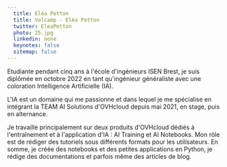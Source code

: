```yaml
---
  title: Eléa Petton
  title: Volcamp - Eléa Petton
  twitter: EleaPetton
  photo: 25.jpg
  linkedin: none
  keynotes: false
  sitemap: false
---
```

Etudiante pendant cinq ans à l'école d'ingénieurs ISEN Brest, je suis diplômée en octobre 2022 en tant qu'ingénieur généraliste avec une coloration Intelligence Artificielle (IA).

L'IA est un domaine qui me passionne et dans lequel je me spécialise en intégrant la TEAM AI Solutions d'OVHcloud depuis mai 2021, en stage, puis en alternance.

Je travaille principalement sur deux produits d'OVHcloud dédiés à l'entraînement et à l'application d'IA : AI Training et AI Notebooks. Mon rôle est de rédiger des tutoriels sous différents formats pour les utilisateurs. En somme, je créée des notebooks et des petites applications en Python, je rédige des documentations et parfois même des articles de blog.
